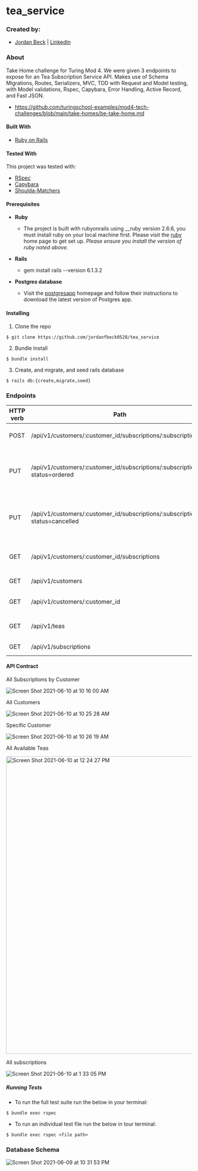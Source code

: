 # tea_service

### Created by:

- [Jordan Beck](https://github.com/jordanfbeck0528) | [LinkedIn](https://www.linkedin.com/in/jordan-f-beck/)

### About

Take Home challenge for Turing Mod 4. We were given 3 endpoints to expose for an Tea Subscription Service API. Makes use of Schema Migrations, Routes, Serializers, MVC, TDD with Request and Model testing, with Model validations, Rspec, Capybara, Error Handling, Active Record, and Fast JSON.  

- https://github.com/turingschool-examples/mod4-tech-challenges/blob/main/take-homes/be-take-home.md

#### Built With

* [Ruby on Rails](https://rubyonrails.org)


#### Tested With

This project was tested with:
* [RSpec](https://rspec.info/)
* [Capybara](https://github.com/teamcapybara/capybara)
* [Shoulda-Matchers](https://github.com/thoughtbot/shoulda-matchers)

#### Prerequisites

* __Ruby__

  - The project is built with rubyonrails using __ruby version 2.6.6, you must install ruby on your local machine first. Please visit the [ruby](https://www.ruby-lang.org/en/documentation/installation/) home page to get set up. _Please ensure you install the version of ruby noted above._

* __Rails__

  - gem install rails --version 6.1.3.2

* __Postgres database__

  - Visit the [postgresapp](https://postgresapp.com/downloads.html) homepage and follow their instructions to download the latest version of Postgres app.

#### Installing

1. Clone the repo
  ```
  $ git clone https://github.com/jordanfbeck0528/tea_service
  ```

2. Bundle Install
  ```
  $ bundle install
  ```

3. Create, and migrate, and seed rails database
  ```
  $ rails db:{create,migrate,seed}
  ```


### Endpoints

HTTP verb   | Path                                                                           | Use
------------|--------------------------------------------------------------------------------|-------------------------------------------
POST        | /api/v1/customers/:customer_id/subscriptions/:subscription_id                  | Create a subscription for Customer
PUT         | /api/v1/customers/:customer_id/subscriptions/:subscription_id?status=ordered   | Update a customer's tea subscription status to ordered)
PUT         | /api/v1/customers/:customer_id/subscriptions/:subscription_id?status=cancelled | Update a customer's tea subscription status to cancelled)
GET         | /api/v1/customers/:customer_id/subscriptions                                   | See customer's total subscriptions
GET         | /api/v1/customers                                                              | View all customer's
GET         | /api/v1/customers/:customer_id                                                 | View one customer's info
GET         | /api/v1/teas                                                                   | View all available teas
GET         | /api/v1/subscriptions                                                          | View all subscriptions


#### API Contract

All Subscriptions by Customer

![Screen Shot 2021-06-10 at 10 16 00 AM](https://user-images.githubusercontent.com/68141454/121560578-e492ae80-c9d4-11eb-8ecf-99f1978ed8dd.png)

All Customers

![Screen Shot 2021-06-10 at 10 25 28 AM](https://user-images.githubusercontent.com/68141454/121561972-3ab42180-c9d6-11eb-9308-d5ab66ce6d0a.png)

Specific Customer

![Screen Shot 2021-06-10 at 10 26 19 AM](https://user-images.githubusercontent.com/68141454/121562040-4dc6f180-c9d6-11eb-97a9-b70c40f5fe3d.png)

All Available Teas

<img width="806" alt="Screen Shot 2021-06-10 at 12 24 27 PM" src="https://user-images.githubusercontent.com/68141454/121577500-cdf55300-c9e6-11eb-8ac8-4bcdf753ac0b.png">

All subscriptions

![Screen Shot 2021-06-10 at 1 33 05 PM](https://user-images.githubusercontent.com/68141454/121586026-65ab6f00-c9f0-11eb-82b7-c0035a3b690c.png)

##### Running Tests
- To run the full test suite run the below in your terminal:
```
$ bundle exec rspec
```
- To run an individual test file run the below in tour terminal:
```
$ bundle exec rspec <file path>
```


### Database Schema

![Screen Shot 2021-06-09 at 10 31 53 PM](https://user-images.githubusercontent.com/68141454/121465138-7fa66c80-c972-11eb-93b5-b7bc418d9e76.png)
